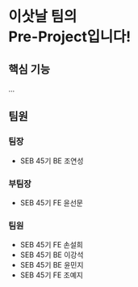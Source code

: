# 이삿날 팀의 </br> Pre-Project입니다!

## 핵심 기능
...

## 팀원
### 팀장

- SEB 45기 BE 조연성

### 부팀장

- SEB 45기 FE  윤선문

### 팀원

- SEB 45기 FE 손설희
- SEB 45기 BE 이강석
- SEB 45기 BE 윤민지
- SEB 45기 FE 조예지